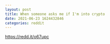 ```yaml
--- 
layout: post 
title: When someone asks me if I'm into crypto 
date: 2021-06-23 1624432846 
categories: reddit 
--- 
```

https://redd.it/o67upc